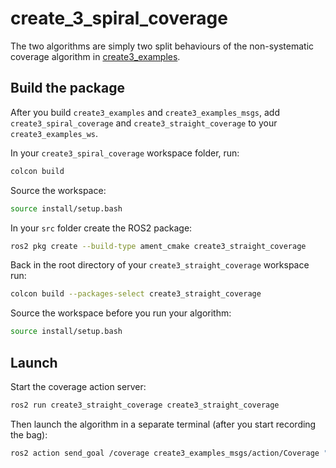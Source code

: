 # create_3_spiral_coverage

The two algorithms are simply two split behaviours of the non-systematic coverage algorithm in [create3_examples](https://github.com/iRobotEducation/create3_examples/tree/humble).

## Build the package

After you build `create3_examples` and `create3_examples_msgs`, add `create3_spiral_coverage` and `create3_straight_coverage` to your `create3_examples_ws`.

In your `create3_spiral_coverage` workspace folder, run:

```bash
colcon build
```

Source the workspace:

```bash
source install/setup.bash
```

In your `src` folder create the ROS2 package:

```bash
ros2 pkg create --build-type ament_cmake create3_straight_coverage
```

Back in the root directory of your `create3_straight_coverage` workspace run:

```bash
colcon build --packages-select create3_straight_coverage
```

Source the workspace before you run your algorithm:

```bash
source install/setup.bash
```

## Launch

Start the coverage action server:

```bash
ros2 run create3_straight_coverage create3_straight_coverage
```

Then launch the algorithm in a separate terminal (after you start recording the bag):

```bash
ros2 action send_goal /coverage create3_examples_msgs/action/Coverage "{explore_duration:{sec: 500, nanosec: 0}, max_runtime:{sec: 1000,nanosec: 0}}"
```
